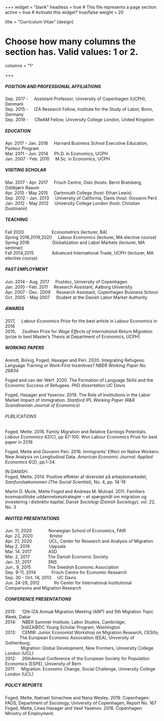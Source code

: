+++
widget = "blank"
headless = true  # This file represents a page section.
active = true  # Activate this widget? true/false
weight = 20

title = "Curriculum Vitae"
[design]
  # Choose how many columns the section has. Valid values: 1 or 2.
  columns = "1"
  
+++

##### POSITION AND PROFESSIONAL AFFILIATIONS

Sep. 2017 - &nbsp;&nbsp;&nbsp;   Assistant Professor, University of Copenhagen (UCPH), Denmark  
Sep. 2015 - &nbsp;&nbsp;&nbsp;  IZA Research Fellow, Institute for the Study of Labor, Bonn, Germany  
Sep. 2019 - &nbsp;&nbsp;&nbsp;  CReAM Fellow, University College London, United Kingdom   

##### EDUCATION 

Apr. 2017 - Jan. 2018 &nbsp;&nbsp;&nbsp;   Harvard Business School Executive Education, Pasteur Program      
Mar. 2011 - Jun. 2014 &nbsp;&nbsp;&nbsp;   Ph.D. in Economics, UCPH    
Jan. 2007 - Feb. 2010 &nbsp;&nbsp;&nbsp;   M.Sc. in Economics, UCPH      

##### VISITING SCHOLAR  

Mar. 2017 - Apr. 2017 &nbsp;&nbsp;&nbsp;   Frisch Centre, Oslo (hosts: Bernt Bratsberg, Oddbjørn Raaum    
Apr. 2015 - May  2015 &nbsp;&nbsp;&nbsp;   Dartmouth College (host: Ethan Lewis)     
Sep. 2012 - Jan. 2013 &nbsp;&nbsp;&nbsp;   University of California, Davis (host: Giovanni Peri)     
Jan. 2012 - May  2012 &nbsp;&nbsp;&nbsp;   University College London (host: Christian Dustmann)   

##### TEACHING   

Fall 2020 &nbsp;&nbsp;&nbsp;&nbsp;&nbsp;&nbsp;&nbsp;&nbsp;&nbsp;&nbsp;&nbsp;&nbsp;&nbsp;&nbsp;&nbsp;&nbsp;&nbsp;&nbsp;&nbsp;&nbsp;&nbsp;               Econometrics (lecturer, BA)     
Spring 2018,2019,2020 &nbsp;&nbsp;&nbsp;   Labour Economics (lecturer, MA elective course)     
Spring 2016 &nbsp;&nbsp;&nbsp;&nbsp;&nbsp;&nbsp;&nbsp;&nbsp;&nbsp;&nbsp;&nbsp;&nbsp;&nbsp;&nbsp;&nbsp;&nbsp;&nbsp;            Globalization and Labor Markets (lecturer, MA seminar)     
Fall 2014,2015 &nbsp;&nbsp;&nbsp;&nbsp;&nbsp;&nbsp;&nbsp;&nbsp;&nbsp;&nbsp;&nbsp;&nbsp;&nbsp;          Advanced International Trade, UCPH (lecturer, MA elective course)     

##### PAST EMPLOYMENT    

Jun. 2014 - Aug. 2017 &nbsp;&nbsp;&nbsp;  Postdoc, University of Copenhagen   
Jan. 2010 - Feb. 2011 &nbsp;&nbsp;&nbsp;  Research Assistant, Aalborg University  
Apr. 2007 - Dec. 2009 &nbsp;&nbsp;&nbsp;  Research Assistant, Copenhagen Business School      
Oct. 2005 - May  2007 &nbsp;&nbsp;&nbsp;  Student at the Danish Labor Market Authority   

##### AWARDS

2017, &nbsp;&nbsp;&nbsp; *Labour Economics Prize* for the best article in Labour Economics in 2016  
2010, &nbsp;&nbsp;&nbsp; Zeuthen Prize for *Wage Effects of International Return Migration* (prize to best Master’s Thesis at Department of Economics, UCPH)

##### WORKING PAPERS

Arendt, Bolvig, Foged, Hasager and Peri. 2020. Integrating Refugees: Language Training or Work-First Incentives? *NBER Working Paper No. 26834* 

Foged and van der Werf. 2020. The Formation of Language Skills and the Economic Success of Refugees. *PhD dissertation UC Davis*

Foged, Hasager and Yasenov. 2019. The Role of Institutions in the Labor Market Impact of Immigration. *Stanford IPL Working Paper (R&R Scandinavian Journal of Economics)*

###### PUBLICATIONS 

Foged, Mette. 2016. Family Migration and Relative Earnings Potentials. *Labour Economics* 42(C), pp 87-100. Won Labour Economics Prize for best paper in 2016

Foged, Mette and Giovanni Peri. 2016. Immigrants’ Effect on Native Workers: New Analysis on Longitudinal Data. *American Economic Journal: Applied Economics* 8(2), pp.1-34. 

IN DANISH:  
Foged, Mette. 2014. Positive effekter af diversitet på arbejdsmarkedet, *Samfundsøkonomen (The Social Scientist)*, No. 4, pp. 14-18

Martin D. Munk, Mette Foged and Andreas M. Mulvad. 2011. Familiers kosmopolitiske uddannelsesstrategier – et spørgsmål om migration og investering i distinktiv kapital,  *Dansk Sociologi (Danish Sociology)*, vol. 22, No. 3

##### INVITED PRESENTATIONS

Jun. 11, 2020           &nbsp;&nbsp;&nbsp;&nbsp;&nbsp;&nbsp;&nbsp;&nbsp;&nbsp;&nbsp;&nbsp;&nbsp;    Norwegian School of Economics, FAIR  
Apr. 23, 2020           &nbsp;&nbsp;&nbsp;&nbsp;&nbsp;&nbsp;&nbsp;&nbsp;&nbsp;&nbsp;&nbsp;&nbsp;    Bristol     
Apr. 21, 2020           &nbsp;&nbsp;&nbsp;&nbsp;&nbsp;&nbsp;&nbsp;&nbsp;&nbsp;&nbsp;&nbsp;&nbsp;    UCL, Center for Research and Analysis of Migration  
May 2, 2019             &nbsp;&nbsp;&nbsp;&nbsp;&nbsp;&nbsp;&nbsp;&nbsp;&nbsp;&nbsp;&nbsp;&nbsp;&nbsp;&nbsp;    Uppsala      
Mar. 14, 2017           &nbsp;&nbsp;&nbsp;&nbsp;&nbsp;&nbsp;&nbsp;&nbsp;&nbsp;&nbsp;&nbsp;&nbsp;    ASD      
Mar. 2, 2017            &nbsp;&nbsp;&nbsp;&nbsp;&nbsp;&nbsp;&nbsp;&nbsp;&nbsp;&nbsp;&nbsp;&nbsp;&nbsp;    The Danish Economic Society      
Jan. 31, 2017           &nbsp;&nbsp;&nbsp;&nbsp;&nbsp;&nbsp;&nbsp;&nbsp;&nbsp;&nbsp;&nbsp;&nbsp;    SNS      
Jun., 9, 2015           &nbsp;&nbsp;&nbsp;&nbsp;&nbsp;&nbsp;&nbsp;&nbsp;&nbsp;&nbsp;&nbsp;&nbsp;    The Swedish Economc Association      
Sep. 9-11, 2014         &nbsp;&nbsp;&nbsp;&nbsp;&nbsp;&nbsp;&nbsp;&nbsp;&nbsp;&nbsp;&nbsp;    Frisch Centre for Economic Research      
Sep. 30 - Oct. 14, 2013 &nbsp;&nbsp;&nbsp;    UC Davis      
Jun. 24-29, 2012        &nbsp;&nbsp;&nbsp;&nbsp;&nbsp;&nbsp;&nbsp;&nbsp;&nbsp;&nbsp;    Ifo Center for International Institutional Comparisons and Migration Research  

##### CONFERENCE PRESENTATIONS    
2015: &nbsp;&nbsp;&nbsp; 12th IZA Annual Migration Meeting (AM²) and 5th Migration Topic Week, Dakar  
2014: &nbsp;&nbsp;&nbsp; NBER Summer Institute, Labor Studies, Cambridge;  
&nbsp;&nbsp;&nbsp;&nbsp;&nbsp;&nbsp;&nbsp;&nbsp;&nbsp;&nbsp;&nbsp;&nbsp;     3rdIZA@DC Young Scholar Program, Washington     
2013: &nbsp;&nbsp;&nbsp; CEMIR: Junior Economist Workshop on Migration Research, CESifo;   
&nbsp;&nbsp;&nbsp;&nbsp;&nbsp;&nbsp;&nbsp;&nbsp;&nbsp;&nbsp;&nbsp;     The European Economic Association (EEA), University of Gothenburg;    
&nbsp;&nbsp;&nbsp;&nbsp;&nbsp;&nbsp;&nbsp;&nbsp;&nbsp;&nbsp;&nbsp;&nbsp;     Migration: Global Development, New Frontiers, University College London (UCL)      
2012: &nbsp;&nbsp;&nbsp; 26thAnnual Conference of the European Society for Population Economics (ESPE), University of Bern      
2011: &nbsp;&nbsp;&nbsp; Migration: Economic Change, Social Challenge, University College London (UCL)   

##### POLICY REPORTS
Foged, Mette, Natnael Simachew and Nana Wesley. 2019. Copenhagen: FAOS, Department of Sociology, University of Copenhagen, Report No. 167   
Foged, Mette, Linea Hasager and Vasil Yasenov. 2018. Copenhagen: Ministry of Employment.   


